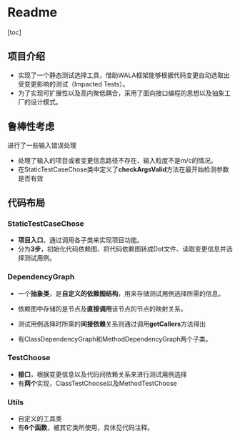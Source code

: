 # Readme

[toc]

## 项目介绍

- 实现了一个静态测试选择工具，借助WALA框架能够根据代码变更自动选取出受变更影响的测试（Impacted Tests）。
- 为了实现可扩展性以及高内聚低耦合，采用了面向接口编程的思想以及抽象工厂的设计模式。

## 鲁棒性考虑

进行了一些输入错误处理

- 处理了输入的项目或者变更信息路径不存在、输入粒度不是m/c的情况。
- 在StaticTestCaseChose类中定义了**checkArgsValid**方法在最开始检测参数是否有效

## 代码布局

### StaticTestCaseChose

- **项目入口**，通过调用各子类来实现项目功能。
- 分为**3步**，初始化代码依赖图、将代码依赖图转成Dot文件、读取变更信息并选择测试用例。

### DependencyGraph

- 一个**抽象类**，是**自定义的依赖图结构**，用来存储测试用例选择所需的信息。

- 依赖图中存储的是节点及**直接调用**该节点的节点的映射关系。

- 测试用例选择时所需的**间接依赖**关系则通过调用**getCallers**方法得出
- 有ClassDependencyGraph和MethodDependencyGraph两个子类。

### TestChoose

- **接口**，根据变更信息以及代码间依赖关系来进行测试用例选择
- 有**两个**实现，ClassTestChoose以及MethodTestChoose

### Utils

- 自定义的工具类
- 有**6个函数**，被其它类所使用，具体见代码注释。